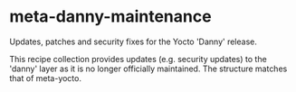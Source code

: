 meta-danny-maintenance
======================

Updates, patches and security fixes for the Yocto 'Danny' release.

This recipe collection provides updates (e.g. security updates) to the 'danny' layer
as it is no longer officially maintained. The structure matches that of meta-yocto.

